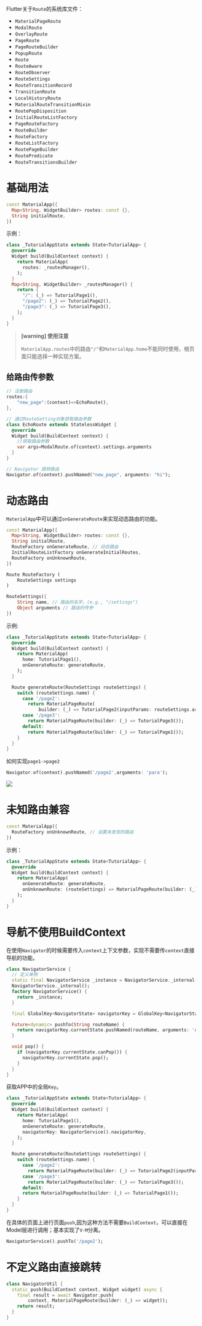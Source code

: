 
Flutter关于`Route`的系统库文件：

* `MaterialPageRoute`
* `ModalRoute`
* `OverlayRoute`
* `PageRoute`
* `PageRouteBuilder`
* `PopupRoute`
* `Route`
* `RouteAware`
* `RouteObserver`
* `RouteSettings`
* `RouteTransitionRecord`
* `TransitionRoute`
* `LocalHistoryRoute`
* `MaterialRouteTransitionMixin`
* `RoutePopDisposition`
* `InitialRouteListFactory`
* `PageRouteFactory`
* `RouteBuilder`
* `RouteFactory`
* `RouteListFactory`
* `RoutePageBuilder`
* `RoutePredicate`
* `RouteTransitionsBuilder`

# 基础用法

```dart
const MaterialApp({
  Map<String, WidgetBuilder> routes: const {},
  String initialRoute,
})
```

示例：

```dart
class _TutorialAppState extends State<TutorialApp> {
  @override
  Widget build(BuildContext context) {
    return MaterialApp(
      routes: _routesManager(),
    );
  }
  Map<String, WidgetBuilder> _routesManager() {
    return {
      "/": (_) => TutorialPage1(),
      "/page2": (_) => TutorialPage2(),
      "/page3": (_) => TutorialPage3(),
    };
  }
}
```

> **[warning] 使用注意**
>
> `MaterialApp.routes`中的路由`"/"`和`MaterialApp.home`不能同时使用，根页面只能选择一种实现方案。

## 给路由传参数

```dart
// 注册路由
routes:{
    "new_page":(context)=>EchoRoute(),
},

// 通过RouteSetting对象获取路由参数
class EchoRoute extends StatelessWidget {
  @override
  Widget build(BuildContext context) {
    //获取路由参数  
    var args=ModalRoute.of(context).settings.arguments
  }
}

// Navigator 跳转路由
Navigator.of(context).pushNamed("new_page", arguments: "hi");
```

# 动态路由

`MaterialApp`中可以通过`onGenerateRoute`来实现动态路由的功能。


```dart
const MaterialApp({
  Map<String, WidgetBuilder> routes: const {},
  String initialRoute,
  RouteFactory onGenerateRoute, // 动态路由
  InitialRouteListFactory onGenerateInitialRoutes,
  RouteFactory onUnknownRoute,
})

Route RouteFactory (
	RouteSettings settings
)

RouteSettings({
	String name, // 路由的名字，(e.g., "/settings")
	Object arguments // 路由的传参
})
```

示例:

```dart
class _TutorialAppState extends State<TutorialApp> {
  @override
  Widget build(BuildContext context) {
    return MaterialApp(
      home: TutorialPage1(),
      onGenerateRoute: generateRoute,
    );
  }

  Route generateRoute(RouteSettings routeSettings) {
    switch (routeSettings.name) {
      case '/page2':
        return MaterialPageRoute(
            builder: (_) => TutorialPage2(inputParams: routeSettings.arguments));
      case '/page3':
        return MaterialPageRoute(builder: (_) => TutorialPage3());
      default:
        return MaterialPageRoute(builder: (_) => TutorialPage1());
    }
  }
}
```

如何实现`page1->page2`

```dart
Navigator.of(context).pushNamed('/page2',arguments: 'para');
```

<img src="/assets/images/widgets/38.gif"/> 

# 未知路由兼容

```dart
const MaterialApp({
  RouteFactory onUnknownRoute, // 设置未发现的路由
})
```

示例：

```dart
class _TutorialAppState extends State<TutorialApp> {
  @override
  Widget build(BuildContext context) {
    return MaterialApp(
      onGenerateRoute: generateRoute,
      onUnknownRoute: (routeSettings) => MaterialPageRoute(builder: (_) => TutorialNotFoundPage()),
    );
  }
}
```

# 导航不使用BuildContext

在使用`Navigator`的时候需要传入`context`上下文参数，实现不需要传`context`直接导航的功能。

```dart
class NavigatorService {
  // 定义单例
  static final NavigatorService _instance = NavigatorService._internal();
  NavigatorService._internal();
  factory NavigatorService() {
    return _instance;
  }

  final GlobalKey<NavigatorState> navigatorKey = GlobalKey<NavigatorState>();

  Future<dynamic> pushTo(String routeName) {
    return navigatorKey.currentState.pushNamed(routeName, arguments: 'A');
  }

  void pop() {
    if (navigatorKey.currentState.canPop()) {
      navigatorKey.currentState.pop();
    }
  }
}
```

获取APP中的全局`Key`。

```dart
class _TutorialAppState extends State<TutorialApp> {
  @override
  Widget build(BuildContext context) {
    return MaterialApp(
      home: TutorialPage1(),
      onGenerateRoute: generateRoute,
      navigatorKey: NavigatorService().navigatorKey,
    );
  }

  Route generateRoute(RouteSettings routeSettings) {
    switch (routeSettings.name) {
      case '/page2':
        return MaterialPageRoute(builder: (_) => TutorialPage2(inputParams: routeSettings.arguments));
      case '/page3':
        return MaterialPageRoute(builder: (_) => TutorialPage3());
      default:
      return MaterialPageRoute(builder: (_) => TutorialPage1());
    }
  }
}
```

在具体的页面上进行页面`push`,因为这种方法不需要`BuildContext`，可以直接在Model层进行调用；基本实现了`V-M`分离。

```dart
NavigatorService().pushTo('/page2');
```

# 不定义路由直接跳转

```dart
class NavigatorUtil {
  static push(BuildContext context, Widget widget) async {
    final result = await Navigator.push(
        context, MaterialPageRoute(builder: (_) => widget));
    return result;
  }
}
```


















































